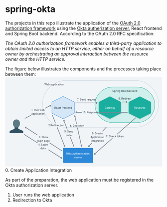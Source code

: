 # spring-okta
The projects in this repo illustrate the application of the [OAuth 2.0 authorization framework](https://www.rfc-editor.org/rfc/rfc6749) using the [Okta autherization server](https://developer.okta.com/docs/concepts/auth-servers/), React frontend and Spring Boot backend.
According to the OAuth 2.0 RFC specification:

*The OAuth 2.0 authorization framework enables a third-party application to obtain limited access to an HTTP service, either on behalf of a resource owner by orchestrating an approval interaction between the resource owner and the HTTP service.*

The figure below illustrates the components and the processes taking place between them:
![okta-oauth2 figure](/doc/okta-oauth2.png)
0. Create Application Integration

As part of the preparation, the web application must be registered in the Okta authorization server.

1. User runs the web application
2. Redirection to Okta

